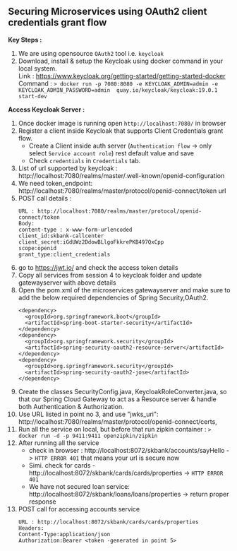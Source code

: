 Securing Microservices using OAuth2 client credentials grant flow
---

**Key Steps :**
1) We are using opensource `OAuth2` tool i.e. `keycloak`  
2) Download, install & setup the Keycloak using docker command in your local system.<br />
   Link : https://www.keycloak.org/getting-started/getting-started-docker <br />
   Command : `> docker run -p 7080:8080 -e KEYCLOAK_ADMIN=admin -e KEYCLOAK_ADMIN_PASSWORD=admin 
quay.io/keycloak/keycloak:19.0.1 start-dev`

**Access Keycloak Server :**
1) Once docker image is running open `http://localhost:7080/` in browser
2) Register a client inside Keycloak that supports Client Credentials grant flow.<br />
   - Create a Client inside auth server (`Authentication flow` -> only select `Service account role`) rest default value and save <br />
   - Check `credentials` in `Credentials` tab.
3) List of url supported by keycloak : http://localhost:7080/realms/master/.well-known/openid-configuration
4) We need token_endpoint: http://localhost:7080/realms/master/protocol/openid-connect/token url 
5) POST call details :
      ```aidl
      URL : http://localhost:7080/realms/master/protocol/openid-connect/token
      Body: 
      content-type : x-www-form-urlencoded
      client_id:skbank-callcenter
      client_secret:iGdUWz2DdowBLlgoFkkrePKB497QxCpp
      scope:openid
      grant_type:client_credentials
      ```
6) go to https://jwt.io/ and check the access token details 
7) Copy all services from session 4 to keycloak folder and update gatewayserver with above details
8) Open the pom.xml of the microservices gatewayserver and make sure to add the below required dependencies of Spring Security,OAuth2.
   ```aidl
   <dependency>
     <groupId>org.springframework.boot</groupId>
     <artifactId>spring-boot-starter-security</artifactId>
   </dependency>
   <dependency>
     <groupId>org.springframework.security</groupId>
     <artifactId>spring-security-oauth2-resource-server</artifactId>
   </dependency>
   <dependency>
     <groupId>org.springframework.security</groupId>
     <artifactId>spring-security-oauth2-jose</artifactId>
   </dependency>
   ```
9) Create the classes SecurityConfig.java, KeycloakRoleConverter.java, so that our Spring Cloud Gateway to act as a Resource server & handle both Authentication & Authorization.
10) Use URL listed in point no 3, and use "jwks_uri": http://localhost:7080/realms/master/protocol/openid-connect/certs,
11) Run all the service on local, but before that run zipkin container : `> docker run -d -p 9411:9411 openzipkin/zipkin`
12) After running all the service 
    - check in browser :  http://localhost:8072/skbank/accounts/sayHello -> `HTTP ERROR 401` that means your url is secure now
    - Simi. check for cards - http://localhost:8072/skbank/cards/cards/properties -> `HTTP ERROR 401`
    - We have not secured loan service: http://localhost:8072/skbank/loans/loans/properties -> return proper response
13) POST call for accessing accounts service
    ```aidl
    URL : http://localhost:8072/skbank/cards/cards/properties
    Headers:
    Content-Type:application/json
    Authorization:Bearer <token -generated in point 5>
```
